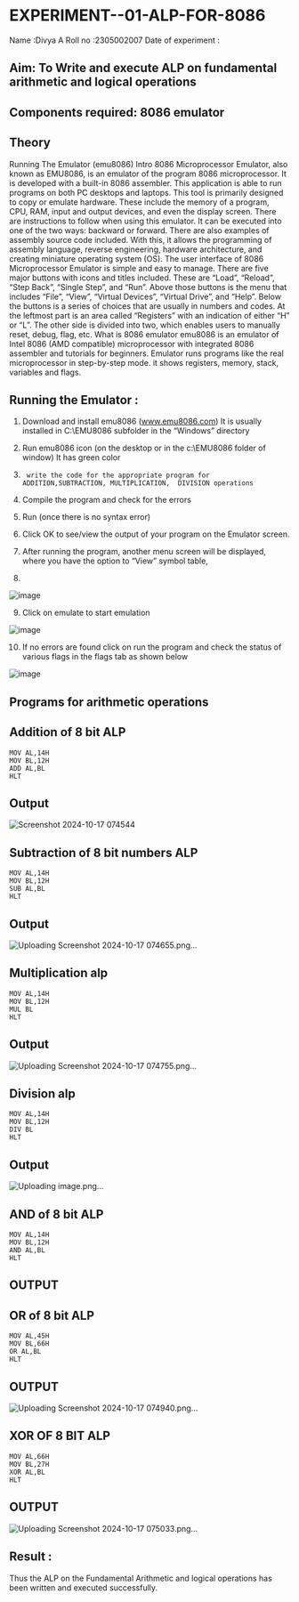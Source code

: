 # EXPERIMENT--01-ALP-FOR-8086
Name :Divya A
Roll no :2305002007
Date of experiment :





## Aim: To Write and execute ALP on fundamental arithmetic and logical operations
## Components required: 8086  emulator 
## Theory 
Running The Emulator (emu8086) Intro 8086 Microprocessor Emulator, also known as EMU8086, is an emulator of the program 8086 microprocessor. It is developed with a built-in 8086 assembler. This application is able to run programs on both PC desktops and laptops. This tool is primarily designed to copy or emulate hardware. These include the memory of a program, CPU, RAM, input and output devices, and even the display screen. There are instructions to follow when using this emulator. It can be executed into one of the two ways: backward or forward. There are also examples of assembly source code included. With this, it allows the programming of assembly language, reverse engineering, hardware architecture, and creating miniature operating system (OS). The user interface of 8086 Microprocessor Emulator is simple and easy to manage. There are five major buttons with icons and titles included. These are “Load”, “Reload”, “Step Back”, “Single Step”, and “Run”. Above those buttons is the menu that includes “File”, “View”, “Virtual Devices”, “Virtual Drive”, and “Help”. Below the buttons is a series of choices that are usually in numbers and codes. At the leftmost part is an area called “Registers” with an indication of either “H” or “L”. The other side is divided into two, which enables users to manually reset, debug, flag, etc. What is 8086 emulator emu8086 is an emulator of Intel 8086 (AMD compatible) microprocessor with integrated 8086 assembler and tutorials for beginners. Emulator runs programs like the real microprocessor in step-by-step mode. it shows registers, memory, stack, variables and flags.


 ## Running the Emulator :
1.	Download and install emu8086 (www.emu8086.com) It is usually installed in C:\EMU8086 subfolder in the “Windows” directory
2.	  Run  emu8086 icon (on the desktop or in the c:\EMU8086 folder of window) It has green color 
 
 
3.		write the code for the appropriate program for ADDITION,SUBTRACTION, MULTIPLICATION,  DIVISION operations 

4.	 Compile the program and check for the errors 
5.	Run (once there is no syntax error) 

6.	Click OK to see/view the output of your program on the Emulator screen. 


7.	After running the program, another menu screen will be displayed, where you have the option to “View” symbol table,
8.	 


![image](https://user-images.githubusercontent.com/36288975/189273263-d65baae9-4b8f-4723-afb3-c0ffa4052b04.png)











9.	Click on emulate to start emulation 








![image](https://user-images.githubusercontent.com/36288975/189273273-9bb36ec1-e2e8-4892-8d35-37707332bfdc.png)








10.	If no errors are found click on run the program and check the status of various flags in the flags tab as shown below 






![image](https://user-images.githubusercontent.com/36288975/189273277-113a2a33-4a40-4ff8-95a5-ecd3a1f504fe.png)







## Programs for arithmetic  operations

## Addition  of 8 bit ALP 
```
MOV AL,14H
MOV BL,12H
ADD AL,BL
HLT
```


## Output  
 ![Screenshot 2024-10-17 074544](https://github.com/user-attachments/assets/8d0b67a2-1f83-464f-a0ab-e6d95fd847c3)

## Subtraction   of 8 bit numbers  ALP 
 
 ```
MOV AL,14H
MOV BL,12H
SUB AL,BL
HLT
```
## Output  
![Uploading Screenshot 2024-10-17 074655.png…]()

## Multiplication alp 
```
MOV AL,14H
MOV BL,12H
MUL BL
HLT
```
 ## Output  

![Uploading Screenshot 2024-10-17 074755.png…]()

## Division alp 
```
MOV AL,14H
MOV BL,12H
DIV BL
HLT
```

## Output  
![Uploading image.png…]()

## AND of 8 bit ALP

```
MOV AL,14H
MOV BL,12H
AND AL,BL
HLT
```
## OUTPUT

## OR of 8 bit ALP
```
MOV AL,45H
MOV BL,66H
OR AL,BL
HLT
```

## OUTPUT
![Uploading Screenshot 2024-10-17 074940.png…]()

## XOR OF 8 BIT ALP
```
MOV AL,66H
MOV BL,27H
XOR AL,BL
HLT
```

## OUTPUT
![Uploading Screenshot 2024-10-17 075033.png…]()



## Result :
   Thus the ALP on the Fundamental Arithmetic and logical operations has been written and executed successfully.








